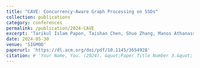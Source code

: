 ```yaml
---
title: "CAVE: Concurrency-Aware Graph Processing on SSDs"
collection: publications
category: conferences
permalink: /publication/2024-CAVE
excerpt: 'Tarikul Islam Papon, Taishan Chen, Shuo Zhang, Manos Athanassoulis'
date: 2024-05-30
venue: 'SIGMOD'
paperurl: 'https://dl.acm.org/doi/pdf/10.1145/3654928'
citation: # 'Your Name, You. (2024). &quot;Paper Title Number 3.&quot; <i>GitHub Journal of Bugs</i>. 1(3).'
---
```



